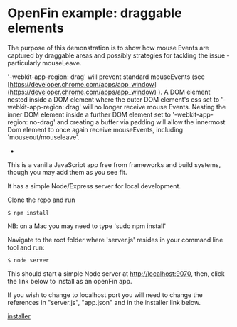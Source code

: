 # OpenFin example: draggable elements
The purpose of this demonstration is to show how mouse Events are captured by draggable areas and possibly strategies for tackling the issue - particularly mouseLeave.

'-webkit-app-region: drag' will prevent standard mouseEvents (see [https://developer.chrome.com/apps/app_window](https://developer.chrome.com/apps/app_window) ).
A DOM element nested inside a DOM element where the outer DOM element's  css set to '-webkit-app-region: drag' will no longer receive mouse Events. Nesting the inner DOM element inside a further DOM element set to '-webkit-app-region: no-drag' and creating a buffer via padding will allow the innermost Dom element to once again receive mouseEvents, including 'mouseout/mouseleave'.

-

This is a vanilla JavaScript app free from frameworks and build systems, though you may add them as you see fit.

It has a simple Node/Express server for local development.

Clone the repo and run

```
$ npm install
```
NB: on a Mac you may need to type 'sudo npm install'

Navigate to the root folder where 'server.js' resides in your command line tool and run:

```
$ node server
```

This should start a simple Node server at [http://localhost:9070](http://localhost:9070), then, click the link below to install as an openFin app.

If you wish to change to localhost port you will need to change the references in "server.js", "app.json" and in the installer link below.

[installer](https://dl.openfin.co/services/download?fileName=openfin_windowdragging&config=http://localhost:9070/app.json)
